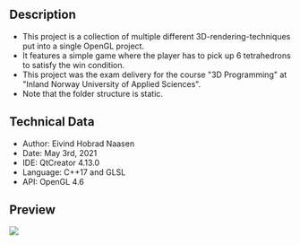 ## Description
- This project is a collection of multiple different 3D-rendering-techniques put into a single OpenGL project. 
- It features a simple game where the player has to pick up 6 tetrahedrons to satisfy the win condition.
- This project was the exam delivery for the course "3D Programming" at "Inland Norway University of Applied Sciences".
- Note that the folder structure is static.

## Technical Data
- Author: Eivind Hobrad Naasen
- Date: May 3rd, 2021
- IDE: QtCreator 4.13.0
- Language: C++17 and GLSL
- API: OpenGL 4.6

## Preview
![](OpenGL_preview.gif)
